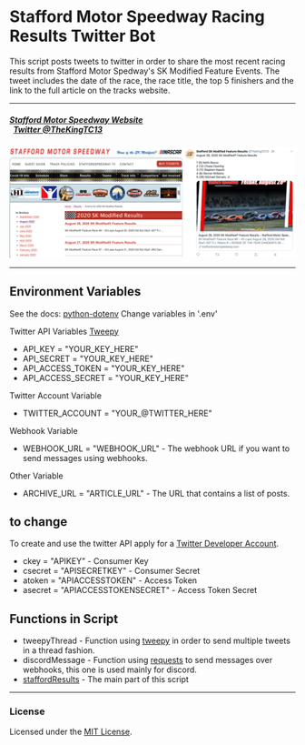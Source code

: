 # Stafford Motor Speedway Racing Results Twitter Bot
This script posts tweets to twitter in order to share the most recent racing results from Stafford Motor Spedway's SK Modified Feature Events. The tweet includes the date of the race, the race title, the top 5 finishers and the link to the full article on the tracks website.

---

##### [Stafford Motor Speedway Website](https://staffordmotorspeedway.com/) &nbsp; &nbsp; &nbsp; &nbsp; &nbsp; &nbsp; &nbsp; &nbsp; &nbsp; &nbsp; &nbsp; &nbsp; &nbsp; &nbsp; &nbsp; &nbsp; &nbsp; &nbsp; &nbsp; &nbsp; &nbsp; &nbsp; &nbsp; &nbsp; &nbsp; &nbsp; &nbsp; &nbsp; &nbsp; &nbsp; &nbsp; &nbsp; &nbsp; &nbsp; &nbsp; &nbsp; &nbsp; &nbsp; &nbsp; &nbsp; &nbsp; [Twitter @TheKingTC13](https://twitter.com/TheKingTC13)
![StaffordandTwitter](images/staffordandtwitter.jpeg)

---

## Environment Variables
See the docs: [python-dotenv](https://github.com/theskumar/python-dotenv)
Change variables in '.env'

Twitter API Variables [Tweepy](https://www.tweepy.org/) 
- API_KEY = "YOUR_KEY_HERE"
- API_SECRET = "YOUR_KEY_HERE"
- API_ACCESS_TOKEN = "YOUR_KEY_HERE"
- API_ACCESS_SECRET = "YOUR_KEY_HERE"

Twitter Account Variable
- TWITTER_ACCOUNT = "YOUR_@TWITTER_HERE"

Webhook Variable
- WEBHOOK_URL = "WEBHOOK_URL" - The webhook URL if you want to send messages using webhooks.

Other Variable
- ARCHIVE_URL = "ARTICLE_URL" - The URL that contains a list of posts.


##  to change
To create and use the twitter API apply for a [Twitter Developer Account](https://developer.twitter.com/).
- ckey = "APIKEY" - Consumer Key
- csecret = "APISECRETKEY" - Consumer Secret
- atoken = "APIACCESSTOKEN" - Access Token
- asecret = "APIACCESSTOKENSECRET" - Access Token Secret

## Functions in Script
- tweepyThread - Function using [tweepy](https://www.tweepy.org/) in order to send multiple tweets in a thread fashion.
- discordMessage - Function using [requests](https://requests.readthedocs.io/en/master/) to send messages over webhooks, this one is used mainly for discord.
- [staffordResults](https://github.com/JacobMannix/StaffordResults) - The main part of this script

---

### License
Licensed under the [MIT License](LICENSE).